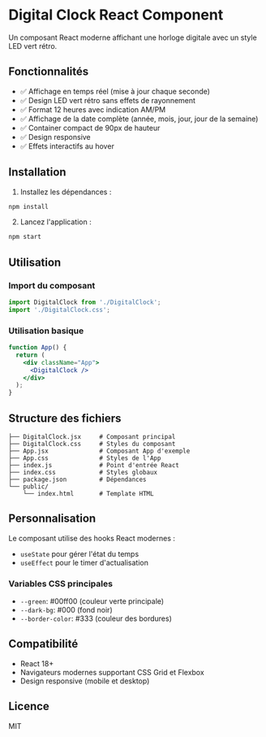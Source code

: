 # Digital Clock React Component

Un composant React moderne affichant une horloge digitale avec un style LED vert rétro.

## Fonctionnalités

- ✅ Affichage en temps réel (mise à jour chaque seconde)
- ✅ Design LED vert rétro sans effets de rayonnement
- ✅ Format 12 heures avec indication AM/PM
- ✅ Affichage de la date complète (année, mois, jour, jour de la semaine)
- ✅ Container compact de 90px de hauteur
- ✅ Design responsive
- ✅ Effets interactifs au hover

## Installation

1. Installez les dépendances :
```bash
npm install
```

2. Lancez l'application :
```bash
npm start
```

## Utilisation

### Import du composant
```jsx
import DigitalClock from './DigitalClock';
import './DigitalClock.css';
```

### Utilisation basique
```jsx
function App() {
  return (
    <div className="App">
      <DigitalClock />
    </div>
  );
}
```

## Structure des fichiers

```
├── DigitalClock.jsx     # Composant principal
├── DigitalClock.css     # Styles du composant
├── App.jsx              # Composant App d'exemple
├── App.css              # Styles de l'App
├── index.js             # Point d'entrée React
├── index.css            # Styles globaux
├── package.json         # Dépendances
└── public/
    └── index.html       # Template HTML
```

## Personnalisation

Le composant utilise des hooks React modernes :
- `useState` pour gérer l'état du temps
- `useEffect` pour le timer d'actualisation

### Variables CSS principales
- `--green`: #00ff00 (couleur verte principale)
- `--dark-bg`: #000 (fond noir)
- `--border-color`: #333 (couleur des bordures)

## Compatibilité

- React 18+
- Navigateurs modernes supportant CSS Grid et Flexbox
- Design responsive (mobile et desktop)

## Licence

MIT
